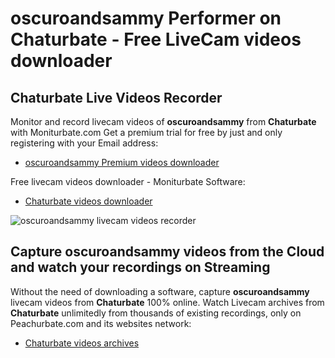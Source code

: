 # oscuroandsammy Performer on Chaturbate - Free LiveCam videos downloader

## Chaturbate Live Videos Recorder

Monitor and record livecam videos of **oscuroandsammy** from **Chaturbate** with Moniturbate.com
Get a premium trial for free by just and only registering with your Email address:
* [oscuroandsammy Premium videos downloader](https://moniturbate.com/request-demo-licence-key.html)

Free livecam videos downloader - Moniturbate Software:
* [Chaturbate videos downloader](https://moniturbate.com/moniturbate-download-software.html)

![oscuroandsammy livecam videos recorder](https://peachurnet.com/templates/moniturbate-software.png)


## Capture oscuroandsammy videos from the Cloud and watch your recordings on Streaming

Without the need of downloading a software, capture **oscuroandsammy** livecam videos from **Chaturbate** 100% online.
Watch Livecam archives from **Chaturbate** unlimitedly from thousands of existing recordings, only on Peachurbate.com and its websites network:
* [Chaturbate videos archives](https://peachurnet.com/)